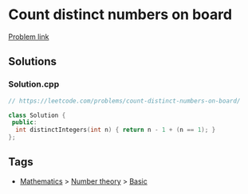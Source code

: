 # Count distinct numbers on board

[Problem link](https://leetcode.com/problems/count-distinct-numbers-on-board/)

## Solutions


### Solution.cpp
```cpp
// https://leetcode.com/problems/count-distinct-numbers-on-board/

class Solution {
 public:
  int distinctIntegers(int n) { return n - 1 + (n == 1); }
};
```
## Tags

* [Mathematics](/README.md#Mathematics) > [Number theory](/README.md#Mathematics-Number_theory) > [Basic](/README.md#Mathematics-Number_theory-Basic)

